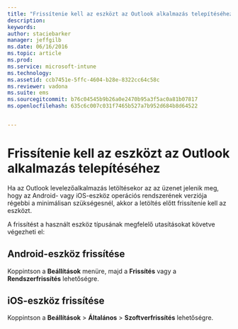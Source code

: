 ```yaml
---
title: "Frissítenie kell az eszközt az Outlook alkalmazás telepítéséhez | Microsoft Intune"
description: 
keywords: 
author: staciebarker
manager: jeffgilb
ms.date: 06/16/2016
ms.topic: article
ms.prod: 
ms.service: microsoft-intune
ms.technology: 
ms.assetid: ccb7451e-5ffc-4604-b28e-8322cc64c58c
ms.reviewer: vadona
ms.suite: ems
ms.sourcegitcommit: b76c04545b9b26a0e2470b95a3f5ac0a81b07817
ms.openlocfilehash: 635c6c007c031f7465b527a7b952d684b8d64522


---
```


# Frissítenie kell az eszközt az Outlook alkalmazás telepítéséhez

Ha az Outlook levelezőalkalmazás letöltésekor az az üzenet jelenik meg, hogy az Android- vagy iOS-eszköz operációs rendszerének verziója régebbi a minimálisan szükségesnél, akkor a letöltés előtt frissítenie kell az eszközt. 

A frissítést a használt eszköz típusának megfelelő utasításokat követve végezheti el:

## Android-eszköz frissítése
Koppintson a **Beállítások** menüre, majd a **Frissítés** vagy a **Rendszerfrissítés** lehetőségre.

## iOS-eszköz frissítése
Koppintson a **Beállítások** &gt; **Általános** &gt; **Szoftverfrissítés** lehetőségre.




<!--HONumber=Jun16_HO3-->


